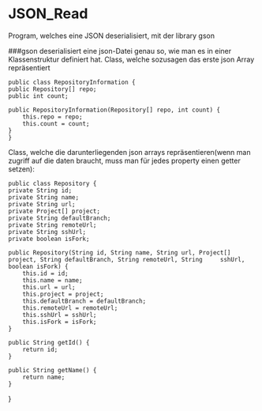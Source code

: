 # JSON_Read
Program, welches eine JSON deserialisiert, mit der library gson

###gson
  deserialisiert eine json-Datei genau so, wie man es in einer Klassenstruktur definiert hat.
  Class, welche sozusagen das erste json Array repräsentiert
  
    public class RepositoryInformation {
    public Repository[] repo;
    public int count;

    public RepositoryInformation(Repository[] repo, int count) {
        this.repo = repo;
        this.count = count;
    }
    }
    
  Class, welche die darunterliegenden json arrays repräsentieren(wenn man zugriff auf die daten braucht, muss man für jedes   property einen getter setzen):
    
    public class Repository {
    private String id;
    private String name;
    private String url;
    private Project[] project;
    private String defaultBranch;
    private String remoteUrl;
    private String sshUrl;
    private boolean isFork;

    public Repository(String id, String name, String url, Project[] project, String defaultBranch, String remoteUrl, String     sshUrl, boolean isFork) {
        this.id = id;
        this.name = name;
        this.url = url;
        this.project = project;
        this.defaultBranch = defaultBranch;
        this.remoteUrl = remoteUrl;
        this.sshUrl = sshUrl;
        this.isFork = isFork;
    }

    public String getId() {
        return id;
    }

    public String getName() {
        return name;
    }
}
    
    
